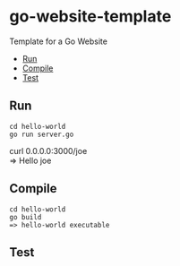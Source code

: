 # go-website-template

Template for a Go Website

* [Run](#run)
* [Compile](#compile)
* [Test](#test)

## Run

    cd hello-world
    go run server.go

curl 0.0.0.0:3000/joe  
=> Hello joe

## Compile

    cd hello-world
    go build
    => hello-world executable

## Test
